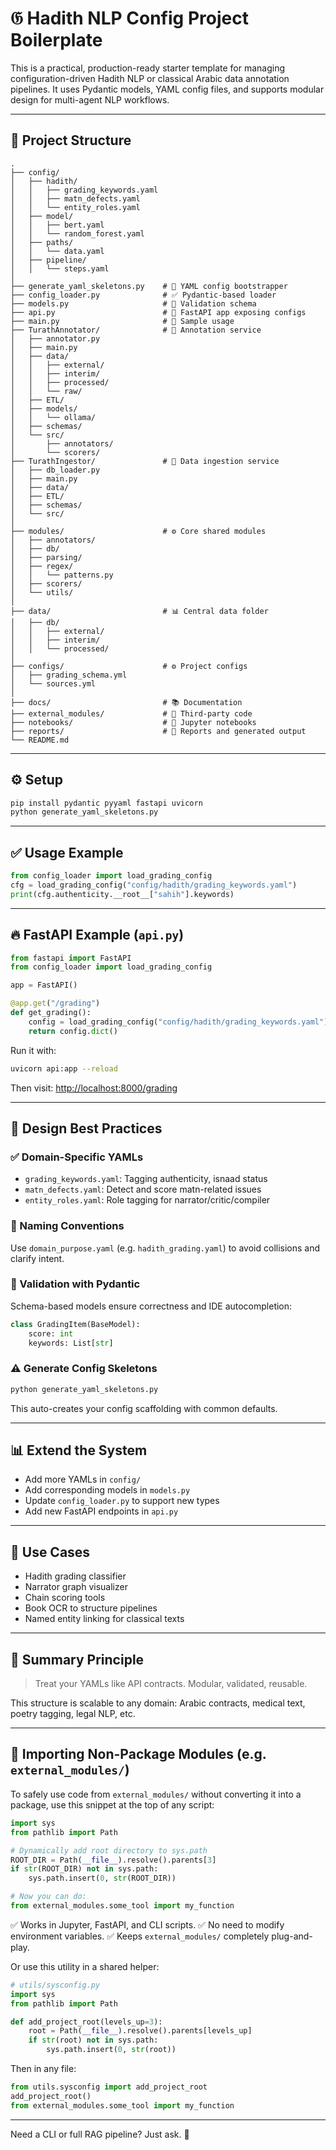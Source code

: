 # 𝔊️ Hadith NLP Config Project Boilerplate

This is a practical, production-ready starter template for managing configuration-driven Hadith NLP or classical Arabic data annotation pipelines. It uses Pydantic models, YAML config files, and supports modular design for multi-agent NLP workflows.

---

## 📁 Project Structure

```
.
├── config/
│   ├── hadith/
│   │   ├── grading_keywords.yaml
│   │   ├── matn_defects.yaml
│   │   └── entity_roles.yaml
│   ├── model/
│   │   ├── bert.yaml
│   │   └── random_forest.yaml
│   ├── paths/
│   │   └── data.yaml
│   ├── pipeline/
│   │   └── steps.yaml
│
├── generate_yaml_skeletons.py    # 🔧 YAML config bootstrapper
├── config_loader.py              # ✅ Pydantic-based loader
├── models.py                     # 🔐 Validation schema
├── api.py                        # 🚀 FastAPI app exposing configs
├── main.py                       # 🧪 Sample usage
├── TurathAnnotator/              # 🧠 Annotation service
│   ├── annotator.py
│   ├── main.py
│   ├── data/
│   │   ├── external/
│   │   ├── interim/
│   │   ├── processed/
│   │   └── raw/
│   ├── ETL/
│   ├── models/
│   │   └── ollama/
│   ├── schemas/
│   └── src/
│       ├── annotators/
│       └── scorers/
├── TurathIngestor/               # 📅 Data ingestion service
│   ├── db_loader.py
│   ├── main.py
│   ├── data/
│   ├── ETL/
│   ├── schemas/
│   └── src/
│
├── modules/                      # ⚙️ Core shared modules
│   ├── annotators/
│   ├── db/
│   ├── parsing/
│   ├── regex/
│   │   └── patterns.py
│   ├── scorers/
│   └── utils/
│
├── data/                         # 📊 Central data folder
│   ├── db/
│   │   ├── external/
│   │   ├── interim/
│   │   └── processed/
│
├── configs/                      # ⚙️ Project configs
│   ├── grading_schema.yml
│   └── sources.yml
│
├── docs/                         # 📚 Documentation
├── external_modules/             # 🧩 Third-party code
├── notebooks/                    # 📓 Jupyter notebooks
├── reports/                      # 📁 Reports and generated output
└── README.md
```

---

## ⚙️ Setup

```bash
pip install pydantic pyyaml fastapi uvicorn
python generate_yaml_skeletons.py
```

---

## ✅ Usage Example

```python
from config_loader import load_grading_config
cfg = load_grading_config("config/hadith/grading_keywords.yaml")
print(cfg.authenticity.__root__["sahih"].keywords)
```

---

## 🔥 FastAPI Example (`api.py`)

```python
from fastapi import FastAPI
from config_loader import load_grading_config

app = FastAPI()

@app.get("/grading")
def get_grading():
    config = load_grading_config("config/hadith/grading_keywords.yaml")
    return config.dict()
```

Run it with:

```bash
uvicorn api:app --reload
```

Then visit: [http://localhost:8000/grading](http://localhost:8000/grading)

---

## 🧠 Design Best Practices

### ✅ Domain-Specific YAMLs

* `grading_keywords.yaml`: Tagging authenticity, isnaad status
* `matn_defects.yaml`: Detect and score matn-related issues
* `entity_roles.yaml`: Role tagging for narrator/critic/compiler

### 💼 Naming Conventions

Use `domain_purpose.yaml` (e.g. `hadith_grading.yaml`) to avoid collisions and clarify intent.

### 📝 Validation with Pydantic

Schema-based models ensure correctness and IDE autocompletion:

```python
class GradingItem(BaseModel):
    score: int
    keywords: List[str]
```

### ⚠️ Generate Config Skeletons

```bash
python generate_yaml_skeletons.py
```

This auto-creates your config scaffolding with common defaults.

---

## 📊 Extend the System

* Add more YAMLs in `config/`
* Add corresponding models in `models.py`
* Update `config_loader.py` to support new types
* Add new FastAPI endpoints in `api.py`

---

## 🚀 Use Cases

* Hadith grading classifier
* Narrator graph visualizer
* Chain scoring tools
* Book OCR to structure pipelines
* Named entity linking for classical texts

---

## 🌟 Summary Principle

> Treat your YAMLs like API contracts. Modular, validated, reusable.

This structure is scalable to any domain: Arabic contracts, medical text, poetry tagging, legal NLP, etc.

---

## 🔄 Importing Non-Package Modules (e.g. `external_modules/`)

To safely use code from `external_modules/` without converting it into a package, use this snippet at the top of any script:

```python
import sys
from pathlib import Path

# Dynamically add root directory to sys.path
ROOT_DIR = Path(__file__).resolve().parents[3]
if str(ROOT_DIR) not in sys.path:
    sys.path.insert(0, str(ROOT_DIR))

# Now you can do:
from external_modules.some_tool import my_function
```

✅ Works in Jupyter, FastAPI, and CLI scripts.
✅ No need to modify environment variables.
✅ Keeps `external_modules/` completely plug-and-play.

Or use this utility in a shared helper:

```python
# utils/sysconfig.py
import sys
from pathlib import Path

def add_project_root(levels_up=3):
    root = Path(__file__).resolve().parents[levels_up]
    if str(root) not in sys.path:
        sys.path.insert(0, str(root))
```

Then in any file:

```python
from utils.sysconfig import add_project_root
add_project_root()
from external_modules.some_tool import my_function
```

---

Need a CLI or full RAG pipeline? Just ask. 🚀